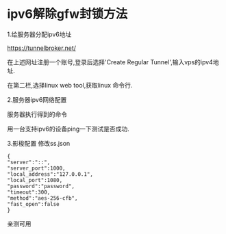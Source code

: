 # ipv6解除gfw封锁方法
1.给服务器分配ipv6地址

https://tunnelbroker.net/

在上述网址注册一个账号,登录后选择'Create Regular Tunnel',输入vps的ipv4地址.

在第二栏,选择linux web tool,获取linux 命令行.

2.服务器ipv6网络配置

服务器执行得到的命令

用一台支持ipv6的设备ping一下测试是否成功.

3.影梭配置
修改ss.json
```
{
"server":"::",
"server_port":1000,
"local_address":"127.0.0.1",
"local_port":1080,
"password":"password",
"timeout":300,
"method":"aes-256-cfb",
"fast_open":false
}
```

亲测可用
